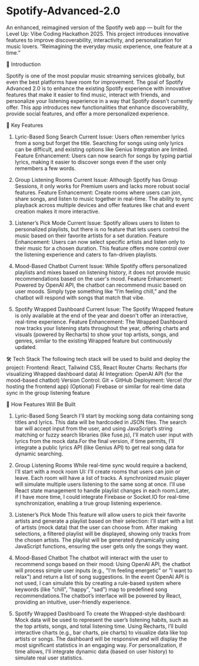 # Spotify-Advanced-2.0

An enhanced, reimagined version of the Spotify web app — built for the Level Up: Vibe Coding Hackathon 2025.
This project introduces innovative features to improve discoverability, interactivity, and personalization for music lovers.
“Reimagining the everyday music experience, one feature at a time.”


📝 Introduction

Spotify is one of the most popular music streaming services globally, but even the best platforms have room for improvement. The goal of Spotify Advanced 2.0 is to enhance the existing Spotify experience with innovative features that make it easier to find music, interact with friends, and personalize your listening experience in a way that Spotify doesn't currently offer.
This app introduces new functionalities that enhance discoverability, provide social features, and offer a more personalized experience.

🎯 Key Features
1. Lyric-Based Song Search
Current Issue: Users often remember lyrics from a song but forget the title. Searching for songs using only lyrics can be difficult, and existing options like Genius Integration are limited.
Feature Enhancement: Users can now search for songs by typing partial lyrics, making it easier to discover songs even if the user only remembers a few words.

2. Group Listening Rooms
Current Issue: Although Spotify has Group Sessions, it only works for Premium users and lacks more robust social features.
Feature Enhancement: Create rooms where users can join, share songs, and listen to music together in real-time. The ability to sync playback across multiple devices and offer features like chat and event creation makes it more interactive.

3. Listener’s Pick Mode
Current Issue: Spotify allows users to listen to personalized playlists, but there is no feature that lets users control the music based on their favorite artists for a set duration.
Feature Enhancement: Users can now select specific artists and listen only to their music for a chosen duration. This feature offers more control over the listening experience and caters to fan-driven playlists.

4. Mood-Based Chatbot
Current Issue: While Spotify offers personalized playlists and mixes based on listening history, it does not provide music recommendations based on the user's mood.
Feature Enhancement: Powered by OpenAI API, the chatbot can recommend music based on user moods. Simply type something like “I’m feeling chill,” and the chatbot will respond with songs that match that vibe.

6. Spotify Wrapped Dashboard
Current Issue: The Spotify Wrapped feature is only available at the end of the year and doesn't offer an interactive, real-time experience.
Feature Enhancement: The Wrapped Dashboard now tracks your listening stats throughout the year, offering charts and visuals (powered by Recharts) to show your top artists, songs, and genres, similar to the existing Wrapped feature but continuously updated.

🛠️ Tech Stack
The following tech stack will be used to build and deploy the project:
Frontend: React, Tailwind CSS, React Router
Charts: Recharts (for visualizing Wrapped dashboard data)
AI Integration: OpenAI API (for the mood-based chatbot)
Version Control: Git + GitHub
Deployment: Vercel (for hosting the frontend app)
(Optional) Firebase or similar for real-time data sync in the group listening feature

🧪 How Features Will Be Built

1. Lyric-Based Song Search
I'll start by mocking song data containing song titles and lyrics. This data will be hardcoded in JSON files.
The search bar will accept input from the user, and using JavaScript’s string matching or fuzzy search libraries (like fuse.js), I'll match user input with lyrics from the mock data.For the final version, if time permits, I’ll integrate a public lyrics API (like Genius API) to get real song data for dynamic searching.

2. Group Listening Rooms
While real-time sync would require a backend, I’ll start with a mock room UI:
I'll create rooms that users can join or leave. Each room will have a list of tracks.
A synchronized music player will simulate multiple users listening to the same song at once. I'll use React state management to handle playlist changes in each room.Later, if I have more time, I could integrate Firebase or Socket.IO for real-time synchronization, enabling a true group listening experience.

3. Listener’s Pick Mode
This feature will allow users to pick their favorite artists and generate a playlist based on their selection:
I'll start with a list of artists (mock data) that the user can choose from.
After making selections, a filtered playlist will be displayed, showing only tracks from the chosen artists.
The playlist will be generated dynamically using JavaScript functions, ensuring the user gets only the songs they want.

4. Mood-Based Chatbot
The chatbot will interact with the user to recommend songs based on their mood:
Using OpenAI API, the chatbot will process simple user inputs (e.g., "I'm feeling energetic" or "I want to relax") and return a list of song suggestions.
In the event OpenAI API is not used, I can simulate this by creating a rule-based system where keywords (like "chill", "happy", "sad") map to predefined song recommendations.The chatbot’s interface will be powered by React, providing an intuitive, user-friendly experience.

5. Spotify Wrapped Dashboard
To create the Wrapped-style dashboard:
Mock data will be used to represent the user’s listening habits, such as the top artists, songs, and total listening time.
Using Recharts, I’ll build interactive charts (e.g., bar charts, pie charts) to visualize data like top artists or songs.
The dashboard will be responsive and will display the most significant statistics in an engaging way. For personalization, if time allows, I'll integrate dynamic data (based on user history) to simulate real user statistics. 

  

